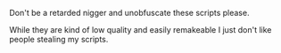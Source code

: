 Don't be a retarded nigger and unobfuscate these scripts please.

While they are kind of low quality and easily remakeable I just don't like people stealing my scripts.
